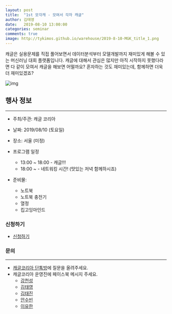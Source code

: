 ```yaml
---
layout: post
title:  "1st 모각캐 - 모여서 각자 캐글"
author: 김태영
date:   2019-08-10 13:00:00
categories: seminar
comments: true
image: http://tykimos.github.io/warehouse/2019-8-10-MGK_title_1.png
---
```


캐글은 실용문제를 직접 풀어보면서 데이터분석부터 모델개발까지 재미있게 해볼 수 있는 머신러닝 대회 플랫폼입니다. 캐글에 대해서 관심은 많지만 아직 시작하지 못했다라면 다 같이 모여서 캐글을 해보면 어떨까요? 혼자하는 것도 재미있는데, 함께하면 더욱더 재미있겠죠?

![img](http://tykimos.github.io/warehouse/2019-8-10-MGK_title_1.png)

## 행사 정보
---

* 주최/주관: 캐글 코리아 
* 날짜: 2019/08/10 (토요일)
* 장소: 서울 (미정)
* 프로그램 일정
    * 13:00 ~ 18:00 - 캐글!!!
    * 18:00 ~ - 네트워킹 시간! (맛있는 저녁 함께하시죠)

* 준비물:
    * 노트북
    * 노트북 충전기
    * 열정
    * 킵고잉마인드

### 신청하기

* [신청하기](https://forms.gle/TPdYRL7reqAvWAQb6)

### 문의
---

* [캐글코리아 단톡방](https://open.kakao.com/o/gP24T89?fbclid=IwAR1owkPfg2Pym9kvu76paFsUQC03jyNAwjYli6448JmvMki14h2bPeAf_NE)에 질문을 올려주세요.
* 캐글코리아 운영진에 페이스북 메시지 주세요.
    * [강천성](https://www.facebook.com/profile.php?id=100007162502644)
    * [김태영](https://www.facebook.com/tykimo)
    * [김태진](https://www.facebook.com/profile.php?id=100003873066233)
    * [안수빈](https://www.facebook.com/search/top/?q=%EC%95%88%EC%88%98%EB%B9%88&epa=SEARCH_BOX)
    * [이유한](https://www.facebook.com/youhan.lee.33)
